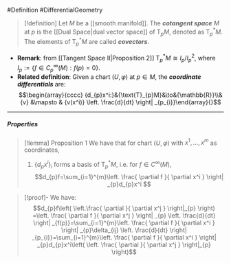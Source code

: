 #Definition #DifferentialGeometry 

> [!definition]
> Let $M$ be a [[smooth manifold]]. The ***cotangent space*** $M$ at $p$ is the [[Dual Space|dual vector space]] of $\text{T}_{p}M$, denoted as $\text{T}^{*}_{p}M$. The elements of $\text{T}^{*}_{p}M$ are called ***covectors***.
- **Remark**: from [[Tangent Space II|Proposition 2]] $\text{T}_{p}^{*}M\cong I_{p} / I_{p}^{2}$, where $I_{p}:=\{ f\in C^\infty_{p}(M):f(p)=0 \}$.
- **Related definition**: Given a chart $(U,\varphi)$ at $p\in M$, the ***coordinate differentials*** are: $$\begin{array}{cccc} {d_{p}x^i:}&{\text{T}_{p}M}&\to&{\mathbb{R}}\\&{v} &\mapsto & {v(x^i)} \left. \frac{d}{dt} \right| _{p_{i}}\end{array}{}$$
---
##### Properties
> [!lemma] Proposition 1
> We have that for chart $(U,\varphi)$ with $x^1,\dots,x^m$ as coordinates,
> 1. $\{ d_{p}x^i \}_{i}$ forms a basis of $\text{T}^{*}_{p}M$, i.e. for $f\in C^\infty(M)$, $$d_{p}f=\sum_{i=1}^{m}\left. \frac{ \partial f }{ \partial x^i } \right| _{p}d_{p}x^i $$

> [!proof]-
> We have: $$d_{p}f\left( \left.\frac{ \partial  }{ \partial x^j }   \right|_{p}  \right) =\left. \frac{ \partial f }{ \partial x^j }  \right| _{p} \left. \frac{d}{dt} \right| _{f(p)}=\sum_{i=1}^{m}\left. \frac{ \partial f }{ \partial x^i }  \right| _{p}\delta_{ij} \left. \frac{d}{dt} \right| _{p_{i}}=\sum_{i=1}^{m}\left. \frac{ \partial f }{ \partial x^i }  \right| _{p}d_{p}x^i\left( \left. \frac{ \partial  }{ \partial x^j }  \right|_{p}  \right)$$